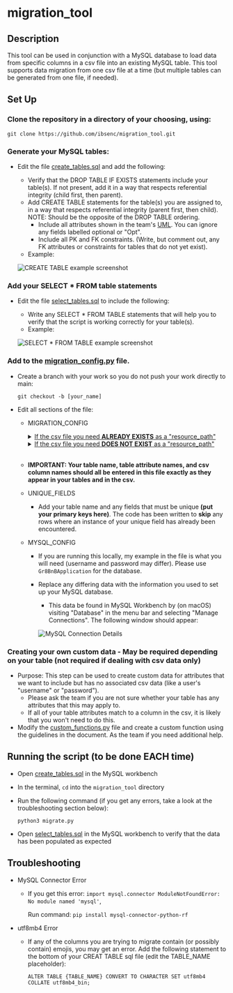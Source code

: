 # migration_tool

## Description

This tool can be used in conjunction with a MySQL database to load data from specific columns in a csv file into an existing MySQL table. This tool supports data migration from one csv file at a time (but multiple tables can be generated from one file, if needed).

## Set Up

### Clone the repository in a directory of your choosing, using:

`git clone https://github.com/ibsenc/migration_tool.git`

### Generate your MySQL tables:

- Edit the file [create_tables.sql](sql_files/create_tables.sql) and add the following:

  - Verify that the DROP TABLE IF EXISTS statements include your table(s). If not present, add it in a way that respects referential integrity (child first, then parent).
  - Add CREATE TABLE statements for the table(s) you are assigned to, in a way that respects referential integrity (parent first, then child). NOTE: Should be the opposite of the DROP TABLE ordering.
    - Include all attributes shown in the team's [UML](https://drive.google.com/file/d/1s17or0YGwgyqoSGFZvlyd2DtB4UtBDTB/view?usp=sharing). You can ignore any fields labelled optional or "Opt".
    - Include all PK and FK constraints. (Write, but comment out, any FK attributes or constraints for tables that do not yet exist).
  - Example:

  ![CREATE TABLE example screenshot](example_screenshots/example_sql_create_tables.png)

### Add your SELECT \* FROM table statements

- Edit the file [select_tables.sql](sql_files/select_tables.sql) to include the following:

  - Write any SELECT \* FROM TABLE statements that will help you to verify that the script is working correctly for your table(s).
  - Example:

  ![SELECT * FROM TABLE example screenshot](example_screenshots/example_sql_select_tables.png)

### Add to the [migration_config.py](migration_config.py) file.

- Create a branch with your work so you do not push your work directly to main:

  `git checkout -b [your_name]`

- Edit all sections of the file:

  - MIGRATION_CONFIG
    <details>
      <summary><u>If the csv file you need <b>ALREADY EXISTS</b> as a "resource_path"</u></summary>
        </br>
        Under "tables" for that section, add an entry for all the tables you are assigned to that should be built using that file (in a way that respects referential integrity (parent first, then child)). Follow the structuring as seen with "User" and "Host", including all the table attribute names and associated csv column names.
        </br>
        </br>
    </details>
    <details>
      <summary><u>If the csv file you need <b>DOES NOT EXIST</b> as a "resource_path"</u></summary>
        </br>
        Generate a new entry in the MIGRATION_CONFIG list for each csv file you need to add, including attributes "resource_path" and "tables."
        </br>
        </br>
        Map the "resource_path" variable to a file name including suffix "_no_comma.csv". All csv files are located in the "resources" directory. These files have been modified to replace in-column commas. <b>Do not use a path to your own csv file. One of these csv files must be used for the script to work.</b>
        </br>
        </br>
        Add an entry to "tables" for all the tables you are assigned to that will be built using the specified csv file (in a way that respects referential integrity (parent first, then child)). Follow the structuring as seen with "User" and "Host", including all the table attribute names and associated csv column names.
    </details>
    </br>
  - **IMPORTANT: Your table name, table attribute names, and csv column names should all be entered in this file exactly as they appear in your tables and in the csv.**
  - UNIQUE_FIELDS
    - Add your table name and any fields that must be unique **(put your primary keys here)**. The code has been written to **skip** any rows where an instance of your unique field has already been encountered.
  - MYSQL_CONFIG

    - If you are running this locally, my example in the file is what you will need (username and password may differ). Please use `Gr8BnBApplication` for the database.
    - Replace any differing data with the information you used to set up your MySQL database.

      - This data be found in MySQL Workbench by (on macOS) visiting "Database" in the menu bar and selecting "Manage Connections". The following window should appear:

      ![MySQL Connection Details](example_screenshots/example_mysql_connection_details.png)

### Creating your own custom data - May be required depending on your table (not required if dealing with csv data only)

- Purpose: This step can be used to create custom data for attributes that we want to include but has no associated csv data (like a user's "username" or "password").
  - Please ask the team if you are not sure whether your table has any attributes that this may apply to.
  - If all of your table attributes match to a column in the csv, it is likely that you won't need to do this.
- Modify the [custom_functions.py](custom_functions.py) file and create a custom function using the guidelines in the document. As the team if you need additional help.

## Running the script (to be done EACH time)

- Open [create_tables.sql](sql_files/create_tables.sql) in the MySQL workbench
- In the terminal, `cd` into the `migration_tool` directory
- Run the following command (if you get any errors, take a look at the troubleshooting section below):

  `python3 migrate.py`

- Open [select_tables.sql](sql_files/selecy_tables.sql) in the MySQL workbench to verify that the data has been populated as expected

## Troubleshooting

- MySQL Connector Error

  - If you get this error:
    `import mysql.connector ModuleNotFoundError: No module named 'mysql'`,

    Run command: `pip install mysql-connector-python-rf`

- utf8mb4 Error

  - If any of the columns you are trying to migrate contain (or possibly contain) emojis, you may get an error. Add the following statement to the bottom of your CREAT TABLE sql file (edit the TABLE_NAME placeholder):

    `ALTER TABLE {TABLE_NAME} CONVERT TO CHARACTER SET utf8mb4 COLLATE utf8mb4_bin;`
